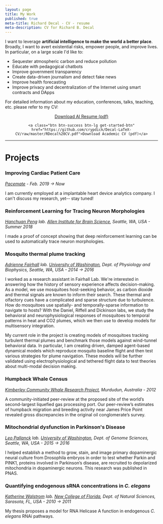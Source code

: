 ```yaml
---
layout: page
title: My Work
published: true
meta-title: Richard Decal - CV - resume
meta-description: CV for Richard B. Decal
---
```


I want to leverage **artificial intelligence to make the world a better place**. Broadly, I want to avert existential risks, empower people, and improve lives. In particular, on a large scale I'd like to:

- Sequester atmospheric carbon and reduce pollution
- Educate with pedagogical chatbots
- Improve government transparency
- Create data-driven journalism and detect fake news
- Improve health forecasting
- Improve privacy and decentralization of the Internet using smart contracts and DApps

For detailed information about my education, conferences, talks, teaching, etc. please refer to my CV:
<center>
<div class="get-started-wrap">
  <a class="btn btn-success btn-lg get-started-btn" href="https://github.com/crypdick/Decal-LaTeX-CV/blob/master/Richard-Decal-resume.pdf">Download AI Resume (pdf)</a>
  
    <a class="btn btn-success btn-lg get-started-btn" href="https://github.com/crypdick/Decal-LaTeX-CV/raw/master/RDecal%20CV.pdf">Download Academic CV (pdf)</a>

</div>
</center>

---

# Projects

### Improving Cardiac Patient Care
_[Pacemate](www.pacemate.com) - Feb. 2019 → Now_

I am currently employed at a implantable heart device analytics company. I can't discuss my research, yet-- stay tuned!

### Reinforcement Learning for Tracing Neuron Morphologies
_[Hanchuan Peng](https://www.alleninstitute.org/what-we-do/brain-science/research/products-tools/vaa3d/) lab. [Allen Institute for Brain Science](https://www.alleninstitute.org/what-we-do/brain-science/), Seattle, WA, USA - Summer 2018_

I made a proof of concept showing that deep reinforcement learning can be used to automatically trace neuron morphologies.

### Mosquito thermal plume tracking
_[Adrienne Fairhall](www.fairhalllab.com) lab. [University of Washington](uw.edu), Dept. of Physiology and Biophysics, Seattle, WA, USA - 2014 → 2016_

I worked as a research assistant in Fairhall Lab. We're interested in answering how the history of sensory experience affects decision-making. As a model, we use mosquitoes host-seeking behavior, as carbon dioxide and thermal signals are known to inform their search. These thermal and olfactory cues have a complicated and sparse structure due to turbulence. How do mosquitoes use spatially- and temporally-sparse information to navigate to hosts? With the Daniel, Riffell and Dickinson labs, we study the behavioral and neurophysiological responses of mosquitoes to temporal patterns in heat and CO2 plumes, which we then use to develop models for multisensory integration.

My current role in the project is creating models of mosquitoes tracking turbulent thermal plumes and benchmark those models against wind-tunnel behavioral data. In particular, I am creating driven, damped agent-based dynamical models which reproduce mosquito baseline flight and then test various strategies for plume navigation. These models will be further validated using electrophysiological and tethered flight data to test theories about multi-modal decision making.


### Humpback Whale Census
_[Kimberley Community Whale Research Project](https://kimberleycommunitywhaleresearch.wordpress.com/), Murdudun, Australia - 2012_

A community-initiated peer-review at the proposed site of the world’s second-largest liquefied gas processing port. Our peer-review’s estimates of humpback migration and breeding activity near James Price Point revealed gross discrepancies in the original oil conglomerate’s survey.

### Mitochondrial dysfunction in Parkinson's Disease
_[Leo Pallanck](http://www.gs.washington.edu/faculty/pallanck.htm) lab. [University of Washington](uw.edu), Dept. of Genome Sciences, Seattle, WA, USA - 2015 → 2016_

I helped establish a method to grow, stain, and image primary dopaminergic neural culture from Drosophila embryos in order to test whether Parkin and PINK1, proteins involved in Parkinson’s disease, are recruited to depolarized mitochondria in dopaminergic neurons. This research was published in PNAS.

### Quantifying endogenous sRNA concentrations in _C. elegans_
_[Katherine Walstrom](https://www.ncf.edu/directory/listing/katherine-walstrom/) lab. [New College of Florida](ncf.edu), Dept. of Natural Sciences, Sarasota, FL, USA - 2010 → 2011_

My thesis proposes a model for RNA Helicase A function in endogenous _C. elegans_ RNAi pathways.

